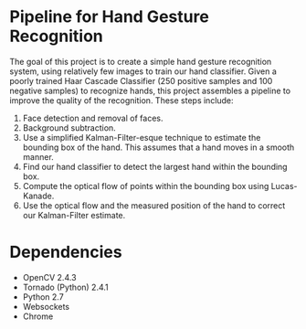 Pipeline for Hand Gesture Recognition
=====================================

The goal of this project is to create a simple hand gesture recognition system, using relatively few images to train our hand classifier. Given a poorly trained Haar Cascade Classifier (250 positive samples and 100 negative samples) to recognize hands, this project assembles a pipeline to improve the quality of the recognition. These steps include:

1. Face detection and removal of faces.
2. Background subtraction.
3. Use a simplified Kalman-Filter-esque technique to estimate the bounding box of the hand. This assumes that a hand moves in a smooth manner.
4. Find our hand classifier to detect the largest hand within the bounding box.
5. Compute the optical flow of points within the bounding box using Lucas-Kanade.
6. Use the optical flow and the measured position of the hand to correct our Kalman-Filter estimate.

Dependencies
============

* OpenCV 2.4.3
* Tornado (Python) 2.4.1
* Python 2.7
* Websockets
* Chrome